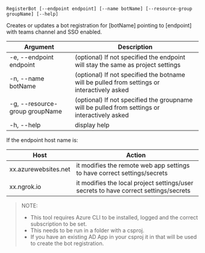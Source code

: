 ﻿```RegisterBot [--endpoint endpoint] [--name botName] [--resource-group groupName] [--help]```

Creates or updates a bot registration for [botName] pointing to [endpoint] with teams channel and SSO enabled.

| Argument                         | Description                                                                                   |
| -------------------------------- | --------------------------------------------------------------------------------------------- |
| -e, --endpoint endpoint          | (optional) If not specified the endpoint will stay the same as project settings               | 
| -n, --name botName               | (optional) If not specified the botname will be pulled from settings or interactively asked   |
| -g, --resource-group groupName   | (optional) If not specified the groupname will be pulled from settings or interactively asked |
| -h, --help                       | display help                                                                                  |

If the endpoint host name is:

| Host                 | Action                                                                               |
| -------------------- | ------------------------------------------------------------------------------------ |
| xx.azurewebsites.net | it modifies the remote web app settings to have correct settings/secrets             |
| xx.ngrok.io          | it modifies the local project settings/user secrets to have correct settings/secrets |

> NOTE:
> * This tool requires Azure CLI to be installed, logged and the correct subscription to be set.
> * This needs to be run in a folder with a csproj.
> * If you have an existing AD App in your csproj it in that will be used to create the bot registration.

